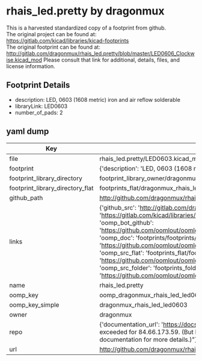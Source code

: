 # rhais_led.pretty by dragonmux  
This is a harvested standardized copy of a footprint from github.  
The original project can be found at:  
https://gitlab.com/kicad/libraries/kicad-footprints  
The original footprint can be found at:
http://gitlab.com/dragonmux/rhais_led.pretty/blob/master/LED0606_Clockwise.kicad_mod
Please consult that link for additional, details, files, and license information.  
## Footprint Details
* description: LED, 0603 (1608 metric) iron and air reflow solderable  
* libraryLink: LED0603  
* number_of_pads: 2  
## yaml dump  
| Key | Value |  
| --- | --- |  
| file | rhais_led.pretty/LED0603.kicad_mod |  
| footprint | {'description': 'LED, 0603 (1608 metric) iron and air reflow solderable', 'libraryLink': 'LED0603', 'number_of_pads': 2} |  
| footprint_library_directory | footprint_library_owner/dragonmux_rhais_led.pretty |  
| footprint_library_directory_flat | footprints_flat/dragonmux_rhais_led_led0603/working |  
| github_path | http://github.com/dragonmux/rhais_led.pretty/blob/master/LED0603.kicad_mod |  
| links | {'github_src': 'http://gitlab.com/dragonmux/rhais_led.pretty/blob/master/LED0606_Clockwise.kicad_mod', 'github_src_repo': 'https://gitlab.com/kicad/libraries/kicad-footprints', 'oomp_bot': 'footprints/dragonmux_rhais_led_led0603/working', 'oomp_bot_github': 'https://github.com/oomlout/oomlout_oomp_footprint_bot/tree/main/footprints/dragonmux_rhais_led_led0603/working', 'oomp_doc': 'footprints/footprints/dragonmux/rhais_led/LED0603/working/', 'oomp_doc_github': 'https://github.com/oomlout/oomlout_oomp_footprint_doc/tree/main/footprints/footprints/dragonmux/rhais_led/LED0603/working', 'oomp_src_flat': 'footprints_flat/footprints_flat/dragonmux_rhais_led_led0603/working', 'oomp_src_flat_github': 'https://github.com/oomlout/oomlout_oomp_footprint_src/tree/main/footprints_flat/dragonmux_rhais_led_led0603/working', 'oomp_src_folder': 'footprints_folder/footprints_folder/dragonmux/rhais_led/LED0603/working', 'oomp_src_folder_github': 'https://github.com/oomlout/oomlout_oomp_footprint_src/tree/main/footprints_folder/dragonmux/rhais_led/LED0603/working'} |  
| name | rhais_led.pretty |  
| oomp_key | oomp_dragonmux_rhais_led_led0603 |  
| oomp_key_simple | dragonmux_rhais_led_led0603 |  
| owner | dragonmux |  
| repo | {'documentation_url': 'https://docs.github.com/rest/overview/resources-in-the-rest-api#rate-limiting', 'message': "API rate limit exceeded for 84.66.173.59. (But here's the good news: Authenticated requests get a higher rate limit. Check out the documentation for more details.)"} |  
| url | http://github.com/dragonmux/rhais_led.pretty |  

